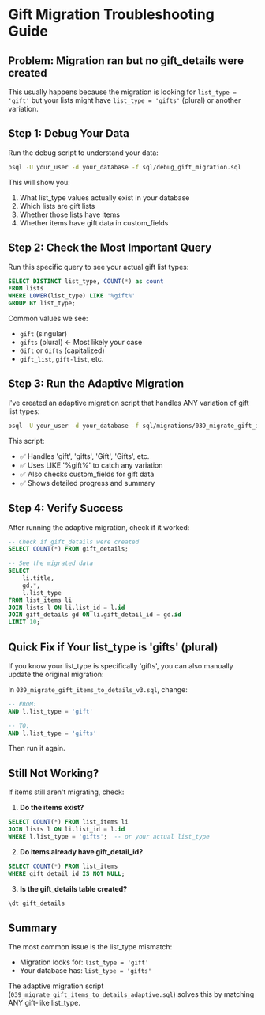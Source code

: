 # Gift Migration Troubleshooting Guide

## Problem: Migration ran but no gift_details were created

This usually happens because the migration is looking for `list_type = 'gift'` but your lists might have `list_type = 'gifts'` (plural) or another variation.

## Step 1: Debug Your Data

Run the debug script to understand your data:

```bash
psql -U your_user -d your_database -f sql/debug_gift_migration.sql
```

This will show you:
1. What list_type values actually exist in your database
2. Which lists are gift lists
3. Whether those lists have items
4. Whether items have gift data in custom_fields

## Step 2: Check the Most Important Query

Run this specific query to see your actual gift list types:

```sql
SELECT DISTINCT list_type, COUNT(*) as count 
FROM lists 
WHERE LOWER(list_type) LIKE '%gift%'
GROUP BY list_type;
```

Common values we see:
- `gift` (singular)
- `gifts` (plural) ← Most likely your case
- `Gift` or `Gifts` (capitalized)
- `gift_list`, `gift-list`, etc.

## Step 3: Run the Adaptive Migration

I've created an adaptive migration script that handles ANY variation of gift list types:

```bash
psql -U your_user -d your_database -f sql/migrations/039_migrate_gift_items_to_details_adaptive.sql
```

This script:
- ✅ Handles 'gift', 'gifts', 'Gift', 'Gifts', etc.
- ✅ Uses LIKE '%gift%' to catch any variation
- ✅ Also checks custom_fields for gift data
- ✅ Shows detailed progress and summary

## Step 4: Verify Success

After running the adaptive migration, check if it worked:

```sql
-- Check if gift_details were created
SELECT COUNT(*) FROM gift_details;

-- See the migrated data
SELECT 
    li.title,
    gd.*,
    l.list_type
FROM list_items li
JOIN lists l ON li.list_id = l.id
JOIN gift_details gd ON li.gift_detail_id = gd.id
LIMIT 10;
```

## Quick Fix if Your list_type is 'gifts' (plural)

If you know your list_type is specifically 'gifts', you can also manually update the original migration:

In `039_migrate_gift_items_to_details_v3.sql`, change:
```sql
-- FROM:
AND l.list_type = 'gift'

-- TO:
AND l.list_type = 'gifts'
```

Then run it again.

## Still Not Working?

If items still aren't migrating, check:

1. **Do the items exist?**
```sql
SELECT COUNT(*) FROM list_items li
JOIN lists l ON li.list_id = l.id
WHERE l.list_type = 'gifts';  -- or your actual list_type
```

2. **Do items already have gift_detail_id?**
```sql
SELECT COUNT(*) FROM list_items 
WHERE gift_detail_id IS NOT NULL;
```

3. **Is the gift_details table created?**
```sql
\dt gift_details
```

## Summary

The most common issue is the list_type mismatch:
- Migration looks for: `list_type = 'gift'`
- Your database has: `list_type = 'gifts'`

The adaptive migration script (`039_migrate_gift_items_to_details_adaptive.sql`) solves this by matching ANY gift-like list_type.